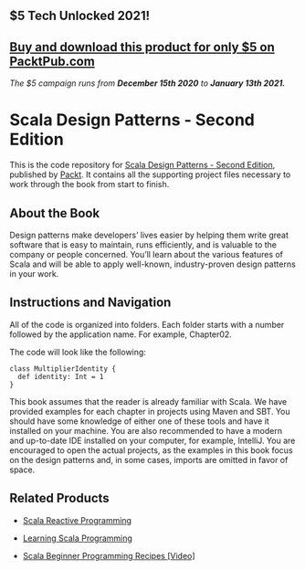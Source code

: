 ## $5 Tech Unlocked 2021!
[Buy and download this product for only $5 on PacktPub.com](https://www.packtpub.com/)
-----
*The $5 campaign         runs from __December 15th 2020__ to __January 13th 2021.__*

# Scala Design Patterns - Second Edition
This is the code repository for [Scala Design Patterns - Second Edition](https://www.packtpub.com/application-development/scala-design-patterns-second-edition?utm_source=github&utm_medium=repository&utm_campaign=9781788471305), published by [Packt](https://www.packtpub.com/?utm_source=github). It contains all the supporting project files necessary to work through the book from start to finish.
## About the Book
Design patterns make developers’ lives easier by helping them write great software that is easy to maintain, runs efficiently, and is valuable to the company or people concerned. You’ll learn about the various features of Scala and will be able to apply well-known, industry-proven design patterns in your work.

## Instructions and Navigation
All of the code is organized into folders. Each folder starts with a number followed by the application name. For example, Chapter02.


The code will look like the following:
```
class MultiplierIdentity {
  def identity: Int = 1
}
```

This book assumes that the reader is already familiar with Scala. We have provided examples for each chapter in projects using Maven and SBT. You should have some knowledge of either one of these tools and have it installed on your machine. You are also recommended to have a modern and up-to-date IDE installed on your computer, for example, IntelliJ. You are encouraged to open the actual projects, as the examples in this book focus on the design patterns and, in some cases, imports are omitted in favor of space.

## Related Products
* [Scala Reactive Programming](https://www.packtpub.com/application-development/scala-reactive-programming?utm_source=github&utm_medium=repository&utm_campaign=9781787288645)

* [Learning Scala Programming](https://www.packtpub.com/application-development/learning-scala-programming?utm_source=github&utm_medium=repository&utm_campaign=9781788392822)

* [Scala Beginner Programming Recipes [Video]](https://www.packtpub.com/application-development/scala-beginner-programming-recipes-video?utm_source=github&utm_medium=repository&utm_campaign=9781788295567)
